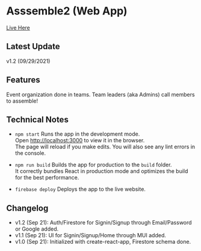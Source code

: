 # Asssemble2 (Web App)
[Live Here](https://assemble2-b630f.web.app/)

## Latest Update
v1.2 (09/29/2021)

## Features
Event organization done in teams. Team leaders (aka Admins) call members to assemble!

## Technical Notes
- `npm start` Runs the app in the development mode.\
Open [http://localhost:3000](http://localhost:3000) to view it in the browser.\
The page will reload if you make edits. You will also see any lint errors in the console.

- `npm run build` 
Builds the app for production to the `build` folder.\
It correctly bundles React in production mode and optimizes the build for the best performance.

- `firebase deploy` 
Deploys the app to the live website.

## Changelog
- v1.2 (Sep 21): Auth/Firestore for Signin/Signup through Email/Password or Google added.
- v1.1 (Sep 21): UI for Signin/Signup/Home through MUI added.
- v1.0 (Sep 21): Initialized with create-react-app, Firestore schema done.